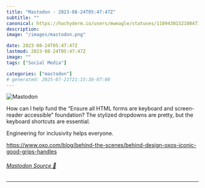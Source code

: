 ```yaml
---
title: "Mastodon - 2023-08-24T05:47:47Z"
subtitle: ""
canonical: https://hachyderm.io/users/mweagle/statuses/110943015210847132
description:
image: "/images/mastodon.png"

date: 2023-08-24T05:47:47Z
lastmod: 2023-08-24T05:47:47Z
image: ""
tags: ["Social Media"]

categories: ["mastodon"]
# generated: 2025-07-21T21:15:38-07:00
---
```

![Mastodon](/images/mastodon.png)

<p>How can I help fund the “Ensure all HTML forms are keyboard and screen-reader accessible” foundation? The stylized dropdowns are pretty, but the keyboard shortcuts are essential. </p><p>Engineering for inclusivity helps everyone. </p><p><a href="https://www.oxo.com/blog/behind-the-scenes/behind-design-oxos-iconic-good-grips-handles" target="_blank" rel="nofollow noopener noreferrer" translate="no"><span class="invisible">https://www.</span><span class="ellipsis">oxo.com/blog/behind-the-scenes</span><span class="invisible">/behind-design-oxos-iconic-good-grips-handles</span></a></p>


###### [Mastodon Source 🐘](https://hachyderm.io/@mweagle/110943015210847132)

___

